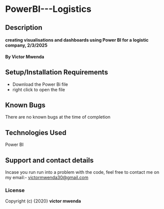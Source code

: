 # PowerBI---Logistics
## Description
#### creating visualisations and dashboards using Power BI for a logistic company, 2/3/2025
#### By **Victor Mwenda**

## Setup/Installation Requirements
* Download the Power Bi file
* right click to open the file
## Known Bugs
There are no known bugs at the time of completion
## Technologies Used
Power BI

## Support and contact details
Incase you run run into a problem  with the code, feel free to contact me on my email:- victormwenda30@gmail.com
### License
Copyright (c) {2020} **victor mwenda**
